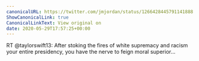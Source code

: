 ```yaml
---
canonicalURL: https://twitter.com/jmjordan/status/1266428445791141888
ShowCanonicalLink: true
CanonicalLinkText: View original on
date: 2020-05-29T17:57:25+00:00
---
```

RT @taylorswift13: After stoking the fires of white supremacy and racism your entire presidency, you have the nerve to feign moral superior…